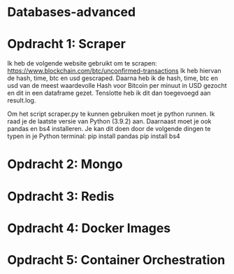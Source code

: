# Databases-advanced
# Opdracht 1: Scraper
Ik heb de volgende website gebruikt om te scrapen: https://www.blockchain.com/btc/unconfirmed-transactions
Ik heb hiervan de hash, time, btc en usd gescraped. Daarna heb ik de hash, time, btc en usd van de meest waardevolle Hash voor Bitcoin per minuut in USD gezocht en dit in een dataframe gezet. Tenslotte heb ik dit dan toegevoegd aan result.log.

Om het script scraper.py te kunnen gebruiken moet je python runnen. Ik raad je de laatste versie van Python (3.9.2) aan. Daarnaast moet je ook pandas en bs4 installeren. Je kan dit doen door de volgende dingen te typen in je Python terminal:
pip install pandas
pip install bs4


# Opdracht 2: Mongo

# Opdracht 3: Redis

# Opdracht 4: Docker Images

# Opdracht 5: Container Orchestration
